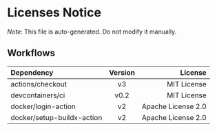 # Licenses Notice
*Note*: This file is auto-generated. Do not modify it manually.
## Workflows
| Dependency | Version | License |
|:-----------|:-------:|--------:|
|actions/checkout|v3|MIT License|
|devcontainers/ci|v0.2|MIT License|
|docker/login-action|v2|Apache License 2.0|
|docker/setup-buildx-action|v2|Apache License 2.0|
